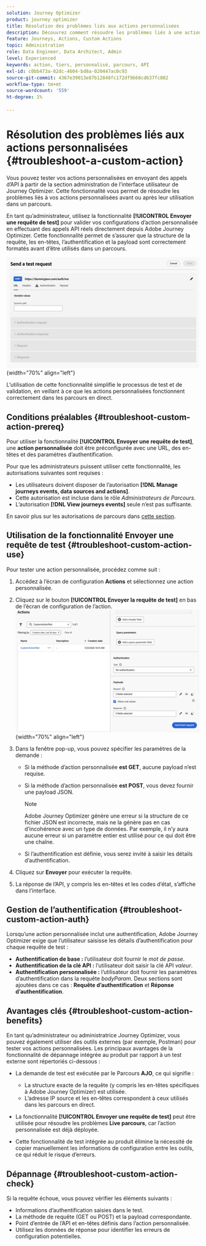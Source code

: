 ```yaml
---
solution: Journey Optimizer
product: journey optimizer
title: Résolution des problèmes liés aux actions personnalisées
description: Découvrez comment résoudre les problèmes liés à une action personnalisée
feature: Journeys, Actions, Custom Actions
topic: Administration
role: Data Engineer, Data Architect, Admin
level: Experienced
keywords: action, tiers, personnalisé, parcours, API
exl-id: c0bb473a-82dc-4604-bd8a-020447ac0c93
source-git-commit: 4367e39013e87b12848fc172df9b68cd637fc802
workflow-type: tm+mt
source-wordcount: '559'
ht-degree: 1%

---
```


# Résolution des problèmes liés aux actions personnalisées {#troubleshoot-a-custom-action}

Vous pouvez tester vos actions personnalisées en envoyant des appels d’API à partir de la section administration de l’interface utilisateur de Journey Optimizer. Cette fonctionnalité vous permet de résoudre les problèmes liés à vos actions personnalisées avant ou après leur utilisation dans un parcours.

En tant qu’administrateur, utilisez la fonctionnalité **[!UICONTROL Envoyer une requête de test]** pour valider vos configurations d’action personnalisée en effectuant des appels API réels directement depuis Adobe Journey Optimizer. Cette fonctionnalité permet de s’assurer que la structure de la requête, les en-têtes, l’authentification et la payload sont correctement formatés avant d’être utilisés dans un parcours.

![](assets/send-test-request.png){width="70%" align="left"}

L’utilisation de cette fonctionnalité simplifie le processus de test et de validation, en veillant à ce que les actions personnalisées fonctionnent correctement dans les parcours en direct.

## Conditions préalables {#troubleshoot-custom-action-prereq}

Pour utiliser la fonctionnalité **[!UICONTROL Envoyer une requête de test]**, une **action personnalisée** doit être préconfigurée avec une URL, des en-têtes et des paramètres d’authentification.

Pour que les administrateurs puissent utiliser cette fonctionnalité, les autorisations suivantes sont requises :

* Les utilisateurs doivent disposer de l’autorisation **[!DNL Manage journeys events, data sources and actions]**.
* Cette autorisation est incluse dans le rôle *Administrateurs de Parcours*.
* L’autorisation **[!DNL View journeys events]** seule n’est pas suffisante.

En savoir plus sur les autorisations de parcours dans [cette section](../administration/high-low-permissions.md#journey-capability).

## Utilisation de la fonctionnalité Envoyer une requête de test {#troubleshoot-custom-action-use}

Pour tester une action personnalisée, procédez comme suit :

1. Accédez à l’écran de configuration **Actions** et sélectionnez une action personnalisée.
1. Cliquez sur le bouton **[!UICONTROL Envoyer la requête de test]** en bas de l’écran de configuration de l’action.
   ![Bouton Envoyer la demande de test dans le panneau Configuration de l’action](assets/test-request.png){width="70%" align="left"}
1. Dans la fenêtre pop-up, vous pouvez spécifier les paramètres de la demande :

   * Si la méthode d’action personnalisée **est GET**, aucune payload n’est requise.
   * Si la méthode d’action personnalisée **est POST**, vous devez fournir une payload JSON.

     >[!NOTE]
     >
     >Adobe Journey Optimizer génère une erreur si la structure de ce fichier JSON est incorrecte, mais ne la génère pas en cas d’incohérence avec un type de données. Par exemple, il n’y aura aucune erreur si un paramètre entier est utilisé pour ce qui doit être une chaîne.

   * Si l’authentification est définie, vous serez invité à saisir les détails d’authentification.

1. Cliquez sur **Envoyer** pour exécuter la requête.
1. La réponse de l’API, y compris les en-têtes et les codes d’état, s’affiche dans l’interface.

## Gestion de l’authentification {#troubleshoot-custom-action-auth}

Lorsqu’une action personnalisée inclut une authentification, Adobe Journey Optimizer exige que l’utilisateur saisisse les détails d’authentification pour chaque requête de test :

* **Authentification de base :** l’utilisateur doit fournir le *mot de passe*.
* **Authentification de la clé API :** l’utilisateur doit saisir la clé API *valeur*.
* **Authentification personnalisée :** l’utilisateur doit fournir les paramètres d’authentification dans la requête *bodyParam*. Deux sections sont ajoutées dans ce cas : **Requête d’authentification** et **Réponse d’authentification**.

## Avantages clés {#troubleshoot-custom-action-benefits}

En tant qu’administrateur ou administratrice Journey Optimizer, vous pouvez également utiliser des outils externes (par exemple, Postman) pour tester vos actions personnalisées. Les principaux avantages de la fonctionnalité de dépannage intégrée au produit par rapport à un test externe sont répertoriés ci-dessous :

* La demande de test est exécutée par le Parcours **AJO**, ce qui signifie :

   * La structure exacte de la requête (y compris les en-têtes spécifiques à Adobe Journey Optimizer) est utilisée.
   * L’adresse IP source et les en-têtes correspondent à ceux utilisés dans les parcours en direct.

* La fonctionnalité **[!UICONTROL Envoyer une requête de test]** peut être utilisée pour résoudre les problèmes **Live parcours**, car l’action personnalisée est déjà déployée.

* Cette fonctionnalité de test intégrée au produit élimine la nécessité de copier manuellement les informations de configuration entre les outils, ce qui réduit le risque d’erreurs.

## Dépannage {#troubleshoot-custom-action-check}

Si la requête échoue, vous pouvez vérifier les éléments suivants :

* Informations d’authentification saisies dans le test.
* La méthode de requête (GET ou POST) et la payload correspondante.
* Point d’entrée de l’API et en-têtes définis dans l’action personnalisée.
* Utilisez les données de réponse pour identifier les erreurs de configuration potentielles.

